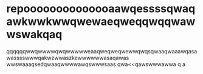 # repoooooooooooooaawqessssqwaqawkwwkwwqwewaeqweqqwqqwawwswakqaq
qqqqqqwwqwwwwqwqwwwwweaaqweqweqwewwqwqsqwaaqwaaawqasawasssswwwqakwzwwaszkewwwwwwasaqawas
wwswaaaqsedqwaaqwwwwawqswwwsaas
qwa<<qawswwwawwa
q
a
